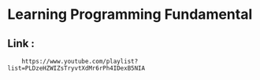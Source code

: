 # Learning Programming Fundamental
## Link : 
        https://www.youtube.com/playlist?list=PLDzeHZWIZsTryvtXdMr6rPh4IDexB5NIA
